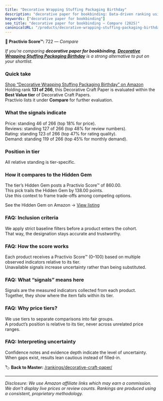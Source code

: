 ```yaml
---
title: "Decorative Wrapping Stuffing Packaging Birthday"
description: "decorative paper for bookbinding: Data-driven ranking using the Practivio Score™. Positioned by quality, value, demand, findability, momentum."
keywords: ["decorative paper for bookbinding"]
seo_title: "decorative paper for bookbinding — Compare (2025)"
canonicalURL: "/products/decorative-wrapping-stuffing-packaging-birthday-B0DRGSFFPX/"
---
```


**🛒 Practivio Score™:** 722 — _Compare_


*If you're comparing **decorative paper for bookbinding**, **[Decorative Wrapping Stuffing Packaging Birthday](https://www.amazon.com/dp/B0DRGSFFPX?tag=practivio-20)** is a strong alternative to put on your shortlist.*
### Quick take
[Shop “Decorative Wrapping Stuffing Packaging Birthday” on Amazon](https://www.amazon.com/dp/B0DRGSFFPX?tag=practivio-20)
Holding rank **131 of 266**, this Decorative Craft Paper is evaluated within the **Best Value tier** of Decorative Craft Papers.  
Practivio lists it under **Compare** for further evaluation.

### What the signals indicate
Price: standing 46 of 266 (top 18% for price).  
Reviews: standing 127 of 266 (top 48% for review numbers).  
Rating: standing 123 of 266 (top 47% for rating quality).  
Demand: standing 119 of 266 (top 45% for monthly demand).

### Position in tier
All relative standing is tier-specific.

### How it compares to the Hidden Gem
The tier’s Hidden Gem posts a Practivio Score™ of 860.00.  
This pick trails the Hidden Gem by 138.00 points.  
Use this context to frame trade-offs among competing options.  

See the Hidden Gem on Amazon → [View listing](https://www.amazon.com/dp/B07JMT3FZX?tag=practivio-20)

### FAQ: Inclusion criteria
We apply strict baseline filters before a product enters the cohort.  
That way, the designation stays accurate and trustworthy.

### FAQ: How the score works
Each product receives a Practivio Score™ (0–100) based on multiple observed indicators relative to its tier.  
Unavailable signals increase uncertainty rather than being substituted.

### FAQ: What “signals” means here
Signals are the measured indicators collected from each product.  
Together, they show where the item falls within its tier.

### FAQ: Why price tiers?
We use tiers to separate comparisons into fair groups.  
A product’s position is relative to its tier, never across unrelated price ranges.

### FAQ: Interpreting uncertainty
Confidence notes and evidence depth indicate the level of uncertainty.  
When gaps exist, results lean cautious instead of filled-in.

<!-- Missing template for Compare/CompareWithinPriceClass -->


🏷️ **Back to Master:** [/rankings/decorative-craft-paper/](/rankings/decorative-craft-paper/)

---
_Disclosure: We use Amazon affiliate links which may earn a commission. We don’t display live prices or review counts. Rankings are produced using a consistent, proprietary methodology._
